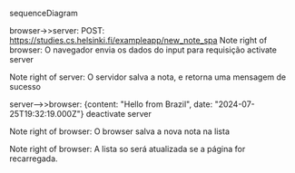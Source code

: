 sequenceDiagram

browser->>server: POST: https://studies.cs.helsinki.fi/exampleapp/new_note_spa
Note right of browser: O navegador envia os dados do input para requisição
activate server

Note right of server: O servidor salva a nota, e retorna uma mensagem de sucesso

server-->>browser: {content: "Hello from Brazil", date: "2024-07-25T19:32:19.000Z"}
deactivate server

Note right of browser: O browser salva a nova nota na lista

Note right of browser: A lista so será atualizada se a página for recarregada.
